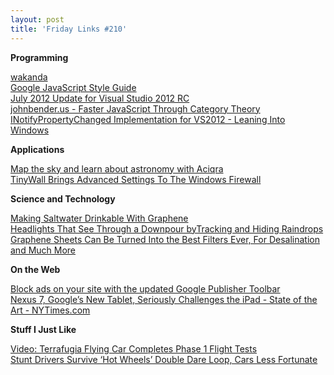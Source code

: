 ```yaml
---
layout: post
title: 'Friday Links #210'
---
```

**Programming**

[wakanda](http://www.wakanda.org/)   
[Google JavaScript Style Guide](http://google-styleguide.googlecode.com/svn/trunk/javascriptguide.xml)   
[July 2012 Update for Visual Studio 2012 RC](http://blogs.msdn.com/b/heaths/archive/2012/07/06/july-2012-update-for-visual-studio-2012-rc.aspx)   
[johnbender.us - Faster JavaScript Through Category Theory](http://johnbender.us/2012/02/29/faster-javascript-through-category-theory/)   
[INotifyPropertyChanged Implementation for VS2012 - Leaning Into Windows](http://msmvps.com/blogs/kathleen/archive/2012/06/30/inotifypropertychanged-implementation-for-vs2012.aspx)

**Applications**

[Map the sky and learn about astronomy with Aciqra](http://www.freewaregenius.com/2012/07/05/map-the-sky-and-learn-about-astronomy-with-aciqra/)   
[TinyWall Brings Advanced Settings To The Windows Firewall](http://www.makeuseof.com/tag/tinywall-brings-advanced-settings-windows-firewall/)

**Science and Technology**

[Making Saltwater Drinkable With Graphene](http://science.slashdot.org/story/12/07/01/1411234/making-saltwater-drinkable-with-graphene)   
[Headlights That See Through a Downpour byTracking and Hiding Raindrops](http://www.popsci.com/technology/article/2012-07/headlights-see-through-downpour-dis-illuminating-raindrops)   
[Graphene Sheets Can Be Turned Into the Best Filters Ever, For Desalination and Much More](http://www.popsci.com/technology/article/2012-07/things-you-can-make-graphene-drug-detectors-transistors-and-tasty-drinkable-seawater)

**On the Web**

[Block ads on your site with the updated Google Publisher Toolbar](http://adsense.blogspot.com/2012/07/block-ads-on-your-site-with-updated_03.html)   
[Nexus 7, Google’s New Tablet, Seriously Challenges the iPad - State of the Art - NYTimes.com](http://www.nytimes.com/2012/07/05/technology/personaltech/nexus-7-googles-new-tablet-seriously-challenges-the-ipad-state-of-the-art.html?_r=1)

**Stuff I Just Like**

[Video: Terrafugia Flying Car Completes Phase 1 Flight Tests](http://www.wired.com/autopia/2012/07/terrafugia-phase-1/)   
[Stunt Drivers Survive ‘Hot Wheels’ Double Dare Loop, Cars Less Fortunate](http://www.wired.com/autopia/2012/07/hot-wheels-double-dare-loop/)
